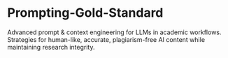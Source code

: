 # Prompting-Gold-Standard
Advanced prompt &amp; context engineering for LLMs in academic workflows. Strategies for human-like, accurate, plagiarism-free AI content while maintaining research integrity.
